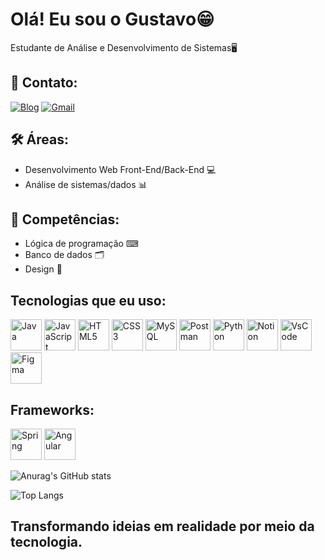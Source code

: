 # Olá! Eu sou o Gustavo😁
Estudante de Análise e Desenvolvimento de Sistemas🖥️ 

## 📒 Contato:

[![Blog](https://img.shields.io/badge/LinkedIn-0077B5?style=for-the-badge&logo=linkedin&logoColor=white)](https://www.linkedin.com/in/gustavo-h-pires-393812260/)
[![Gmail](https://img.shields.io/badge/Gmail-333333?style=for-the-badge&logo=gmail&logoColor=red)](mailto:gustavo.henriquegpires@gmail.com)

## 🛠️ Áreas:
* Desenvolvimento Web Front-End/Back-End 💻
* Análise de sistemas/dados 📊

## 💼 Competências:
* Lógica de programação ⌨
* Banco de dados 🗂️
* Design 🎨
  
## Tecnologias que eu uso:

<p>
  <img src="https://cdn.jsdelivr.net/gh/devicons/devicon/icons/java/java-original.svg" alt="Java" width="50" height="50"/>
  <img src="https://cdn.jsdelivr.net/gh/devicons/devicon/icons/javascript/javascript-original.svg" alt="JavaScript" width="50" height="50"/>
  <img src="https://cdn.jsdelivr.net/gh/devicons/devicon/icons/html5/html5-original.svg" alt="HTML5" width="50" height="50"/>
  <img src="https://cdn.jsdelivr.net/gh/devicons/devicon/icons/css3/css3-original.svg" alt="CSS3" width="50" height="50"/>
  <img src="https://cdn.jsdelivr.net/gh/devicons/devicon@latest/icons/mysql/mysql-original.svg" alt="MySQL" width="50" height="50"/>
  <img src="https://cdn.jsdelivr.net/gh/devicons/devicon@latest/icons/postman/postman-original.svg" alt="Postman" width="50" height="50"/>
  <img src="https://cdn.jsdelivr.net/gh/devicons/devicon@latest/icons/python/python-original.svg" alt="Python" width="50" height="50"/>
  <img src="https://cdn.jsdelivr.net/gh/devicons/devicon@latest/icons/notion/notion-original.svg" alt="Notion" width="50" height="50"/>
  <img src="https://cdn.jsdelivr.net/gh/devicons/devicon@latest/icons/vscode/vscode-original.svg" alt="VsCode" width="50" height="50"/>
  <img src="https://cdn.jsdelivr.net/gh/devicons/devicon@latest/icons/figma/figma-original.svg" alt="Figma" width="50" height="50"/>
  
</p>
         
## Frameworks:
<p>
  <img src="https://cdn.jsdelivr.net/gh/devicons/devicon@latest/icons/spring/spring-original.svg" alt="Spring" width="50" height="50"/>
  <img src="https://cdn.jsdelivr.net/gh/devicons/devicon@latest/icons/angular/angular-original.svg" alt="Angular" width="50" height="50"/>

</p>

![Anurag's GitHub stats](https://github-readme-stats.vercel.app/api?username=guustavohgp&show_icons=true&theme=radical)

![Top Langs](https://github-readme-stats.vercel.app/api/top-langs/?username=guustavohgp&layout=compact&theme=dark&bg_color=000000&text_color=ffffff)

## Transformando ideias em realidade por meio da tecnologia.

